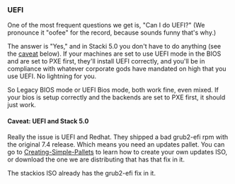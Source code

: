 
### UEFI

One of the most frequent questions we get is, "Can I do UEFI?" (We pronounce it "oofee" for the record, because sounds funny that's why.)

The answer is "Yes," and in Stacki 5.0 you don't have to do anything (see the [caveat](#Caveat) below). If your machines are set to use UEFI mode in the BIOS and are set to PXE first, they'll install UEFI correctly, and you'll be in compliance with whatever corporate gods have mandated on high that you use UEFI. No lightning for you.

So Legacy BIOS mode or UEFI Bios mode, both work fine, even mixed. If your bios is setup correctly and the backends are set to PXE first, it should just work.

#### Caveat: UEFI and Stack 5.0

Really the issue is UEFI and Redhat. They shipped a bad grub2-efi rpm with the original 7.4 release. Which means you need an updates pallet. You can go to [Creating-Simple-Pallets](Creating-Simple-Pallets) to learn how to create your own updates ISO, or download the one we are distributing that has that fix in it.

The stackios ISO already has the grub2-efi fix in it.
